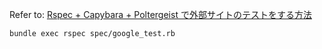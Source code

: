 Refer to: [Rspec + Capybara + Poltergeist で外部サイトのテストをする方法](http://jetglass.hatenablog.jp/entry/2015/06/08/180535)

```bash
bundle exec rspec spec/google_test.rb
```
